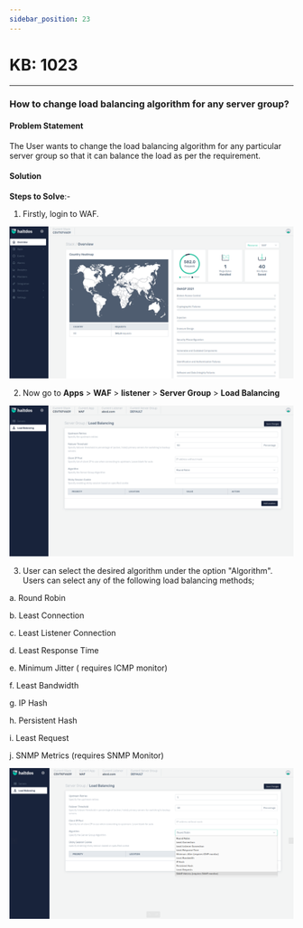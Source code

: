 ```yaml
---
sidebar_position: 23
---
```


# KB: 1023
-----------

### **How to change load balancing algorithm for any server group?**

#### **Problem Statement**

The User wants to change the load balancing algorithm for any particular server group so that it can balance the load as per the requirement.

#### **Solution**

**Steps to Solve**:-

1. Firstly, login to WAF.

![kb-1023](/img/waf/kb/v2/overview_kb_1023_1.png)

2. Now go to  **Apps** > **WAF** > **listener** > **Server Group** > **Load Balancing**

![kb-1023](/img/waf/kb/v2/load_kb_1023_2.png)

3. User can select the desired algorithm under the option "Algorithm". Users can select any of the following load balancing methods;

a. Round Robin

b. Least Connection 

c. Least Listener Connection 

d. Least Response Time

e. Minimum Jitter ( requires ICMP monitor)

f. Least Bandwidth 

g. IP Hash

h. Persistent Hash 

i. Least Request

j. SNMP Metrics (requires SNMP Monitor)

![kb-1023](/img/waf/kb/v2/load_kb_1023_3.png)
